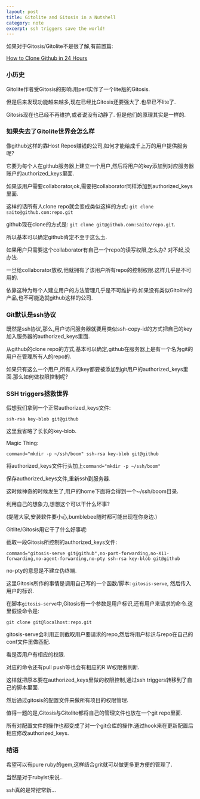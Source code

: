 ```yaml
---
layout: post
title: Gitolite and Gitosis in a Nutshell
category: note
excerpt: ssh triggers save the world!
---
```


如果对于Gitosis/Gitolite不是很了解,有前置篇:

[How to Clone Github in 24 Hours](http://saito.im/note/How-to-Clone-Github-in-24-Hours/)

### 小历史

Gitolite作者受Gitosis的影响.用perl实作了一个lite版的Gitosis.

但是后来发现功能越来越多,现在已经比Gitosis还要强大了.也早已不lite了.

Gitosis现在也已经不再维护,或者说没有动静了. 但是他们的原理其实是一样的.

### 如果失去了Gitolite世界会怎么样

像github这样的靠Host Repos赚钱的公司,如何才能给成千上万的用户提供服务呢?

它要为每个人在github服务器上建立一个用户,然后将用户的key添加到对应服务器账户的authorized_keys里面.

如果该用户需要collaborator,ok,需要把collaborator同样添加到authorized_keys里面.

这样的话所有人clone repo就会变成类似这样的方式: `git clone saito@github.com:repo.git`

github现在clone的方式是: `git clone git@github.com:saito/repo.git`.

所以基本可以确定github肯定不至于这么圡.

如果用户只需要这个collaborator有自己一个repo的读写权限,怎么办? 对不起,没办法.

一旦给collaborator放权,他就拥有了该用户所有repo的控制权限.这样几乎是不可用的.

依靠这种为每个人建立用户的方法管理几乎是不可维护的.如果没有类似Gitolite的产品,也不可能造就github这样的公司.

### Git默认是ssh协议

既然是ssh协议,那么,用户访问服务器就要用类似ssh-copy-id的方式把自己的key加入服务器的authorized_keys里面.

从github的clone repo的方式,基本可以确定,github在服务器上是有一个名为git的用户在管理所有人的repo的.

如果只有这么一个用户,所有人的key都要被添加到git用户的authorized_keys里面.那么如何做权限控制呢?

### SSH triggers拯救世界

假想我们拿到一个正常authorized_keys文件:

`ssh-rsa key-blob git@github`

这里我省略了长长的key-blob.

Magic Thing:

`command="mkdir -p ~/ssh/boom" ssh-rsa key-blob git@github`

将authorized_keys文件行头加上`command="mkdir -p ~/ssh/boom"`

保存authorized_keys文件,重新ssh到服务器.

这时候神奇的时候发生了,用户的home下面将会得到一个~/ssh/boom目录.

利用自己的想象力,想想这个可以干什么坏事?

(提醒大家,安装软件要小心,bumblebee随时都可能出现在你身边.)

Gitlite/Gitosis用它干了什么好事呢:

截取一段Gitosis所控制的authorized_keys文件:

`command="gitosis-serve git@github",no-port-forwarding,no-X11-forwarding,no-agent-forwarding,no-pty ssh-rsa key-blob git@github`

no-pty的意思是不建立伪终端.

这里Gitosis所作的事情是调用自己写的一个函数/脚本: `gitosis-serve`, 然后传入用户的标识.

在脚本`gitosis-serve`中,Gitosis有一个参数是用户标识,还有用户来请求的命令.这里假设命令是:

`git clone git@localhost:repo.git`

gitosis-serve会利用正则截取用户要请求的repo,然后将用户标识与repo在自己的conf文件里做匹配.

看是否用户有相应的权限.

对应的命令还有pull push等也会有相应的R W权限做判断.

这样就把原本要在authorized_keys里做的权限控制,通过ssh triggers转移到了自己的脚本里面.

然后通过gitosis的配置文件来做所有项目的权限管理.

值得一题的是,Gitosis与Gitolite都将自己的管理文件也放在一个git repo里面.

所有对配置文件的操作也都变成了对一个git仓库的操作.通过hook来在更新配置后相应修改authorized_keys.

### 结语

希望可以有pure ruby的gem,这样结合grit就可以做更多更方便的管理了.

当然是对于rubyist来说..

ssh真的是常挖常新...
